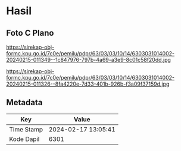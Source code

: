 # Hasil

## Foto C Plano

https://sirekap-obj-formc.kpu.go.id/7c0e/pemilu/pdpr/63/03/03/10/14/6303031014002-20240215-011349--1c847976-797b-4a69-a3e9-8c01c58f20dd.jpg

https://sirekap-obj-formc.kpu.go.id/7c0e/pemilu/pdpr/63/03/03/10/14/6303031014002-20240215-011326--8fa4220e-7d33-401b-926b-f3a09f37159d.jpg


## Metadata

| Key        | Value               |
| ---------- | ------------------- |
| Time Stamp | 2024-02-17 13:05:41 |
| Kode Dapil | 6301                |



